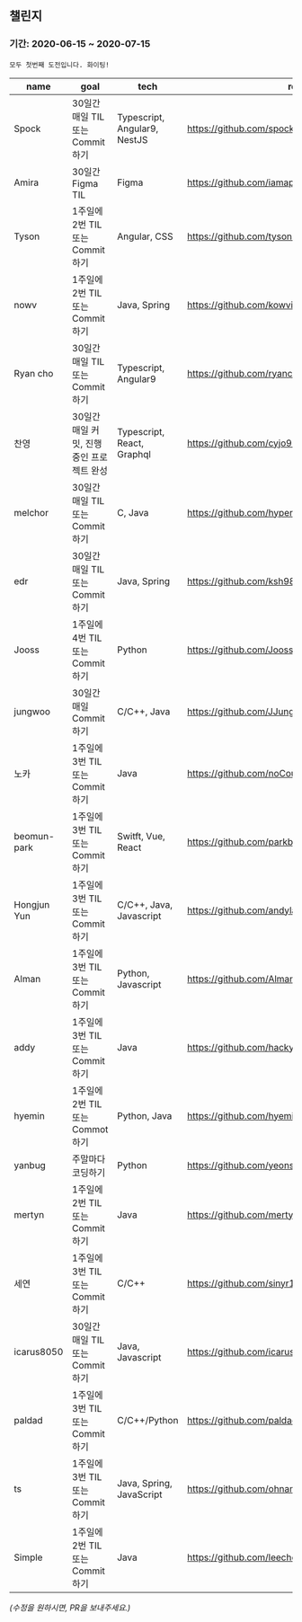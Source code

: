 ## 챌린지

### 기간: 2020-06-15 ~ 2020-07-15
    모두 첫번째 도전입니다. 화이팅!

| name | goal | tech | repo |
| ---- | ---- | ---- | ---- |
Spock | 30일간 매일 TIL 또는 Commit 하기 | Typescript, Angular9, NestJS | https://github.com/spock-mark1/til | 
Amira | 30일간 Figma  TIL | Figma | https://github.com/iamappple/hello-world | 
Tyson | 1주일에 2번 TIL 또는 Commit하기 | Angular, CSS | https://github.com/tyson444/TIL | 
nowv | 1주일에 2번 TIL 또는 Commit하기 | Java, Spring | https://github.com/kowvic |
Ryan cho | 30일간 매일 TIL 또는 Commit 하기 | Typescript, Angular9 | https://github.com/ryancho/techroad-web | 
찬영 | 30일간 매일 커밋, 진행중인 프로젝트 완성 | Typescript, React, Graphql | https://github.com/cyjo9603/chanyeong | 
melchor | 30일간 매일 TIL 또는 Commit 하기 | C, Java | https://github.com/hypernova1/TIL | 
edr | 30일간 매일 TIL 또는 Commit하기 | Java, Spring | https://github.com/ksh9891 | 
Jooss | 1주일에 4번 TIL 또는 Commit하기 | Python | https://github.com/Jooss287/Development-log | 
jungwoo | 30일간 매일 Commit하기 | C/C++, Java | https://github.com/JJungwoo | 
노카 | 1주일에 3번 TIL 또는 Commit 하기 | Java | https://github.com/noCountJun | 
beomun-park | 1주일에 3번 TIL 또는 Commit 하기 | Switft, Vue, React | https://github.com/parkbeomun/TIL | 
Hongjun Yun | 1주일에 3번 TIL 또는 Commit 하기 | C/C++, Java, Javascript | https://github.com/andylang8445/2020_TIL_Project | 
Alman | 1주일에 3번 TIL 또는 Commit 하기 | Python, Javascript | https://github.com/AlmanIsland/HelloIsland | 
addy | 1주일에 3번 TIL 또는 Commit 하기 | Java | https://github.com/hackyeah039 | 
hyemin | 1주일에 2번 TIL 또는 Commot 하기 | Python, Java | https://github.com/hyeminpark9105 | 
yanbug | 주말마다 코딩하기 | Python | https://github.com/yeonseo/TransMath | 
mertyn | 1주일에 2번 TIL 또는 Commit 하기 | Java | https://github.com/mertyn88/Algorithm | 
세연 | 1주일에 3번 TIL 또는 Commit 하기 | C/C++ | https://github.com/sinyr119/tpdus | 
icarus8050 | 30일간 매일 TIL 또는 Commit 하기 | Java, Javascript | https://github.com/icarus8050/TIL | 
paldad | 1주일에 3번 TIL 또는 Commit 하기 | C/C++/Python | https://github.com/paldad111/til-study | 
ts | 1주일에 3번 TIL 또는 Commit 하기 | Java, Spring, JavaScript | https://github.com/ohnamu/study | 
Simple | 1주일에 2번 TIL 또는 Commit 하기 | Java | https://github.com/leechoongyon/TIL |

_(수정을 원하시면, PR을 보내주세요.)_
